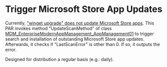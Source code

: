 # Trigger Microsoft Store App Updates

Currently, ["winget upgrade" does not update Microsoft Store apps](https://github.com/microsoft/winget-cli/issues/2854). This PAR invokes method "UpdateScanMethod" of class [MDM_EnterpriseModernAppManagement_AppManagement01](https://learn.microsoft.com/en-us/windows/win32/dmwmibridgeprov/mdm-enterprisemodernappmanagement-appmanagement01) to trigger search and installation of outstanding Microsoft Store app updates. Afterwards, it checks if "LastScanError" is other than 0. If so, it outputs the error.

Designed for distribution a regular basis (e.g.: daily).